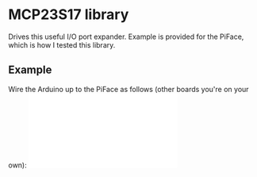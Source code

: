 # MCP23S17 library

Drives this useful I/O port expander.  Example is provided for the PiFace,
which is how I tested this library.

## Example
Wire the Arduino up to the PiFace as follows (other boards you're on your own):
![Wiring Diagram](piface%20arduino%20wiring.pdf)
